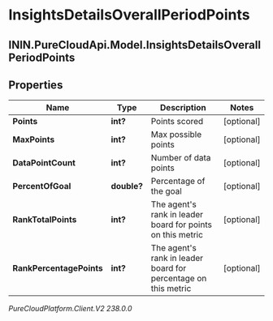 # InsightsDetailsOverallPeriodPoints

## ININ.PureCloudApi.Model.InsightsDetailsOverallPeriodPoints

## Properties

|Name | Type | Description | Notes|
|------------ | ------------- | ------------- | -------------|
| **Points** | **int?** | Points scored | [optional] |
| **MaxPoints** | **int?** | Max possible points | [optional] |
| **DataPointCount** | **int?** | Number of data points | [optional] |
| **PercentOfGoal** | **double?** | Percentage of the goal | [optional] |
| **RankTotalPoints** | **int?** | The agent&#39;s rank in leader board for points on this metric | [optional] |
| **RankPercentagePoints** | **int?** | The agent&#39;s rank in leader board for percentage on this metric | [optional] |



_PureCloudPlatform.Client.V2 238.0.0_
